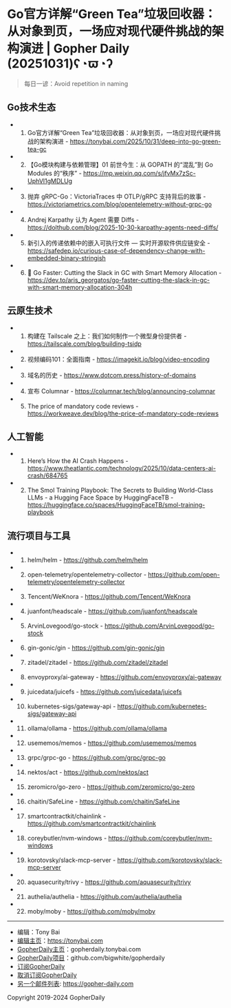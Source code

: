 # Go官方详解“Green Tea”垃圾回收器：从对象到页，一场应对现代硬件挑战的架构演进 | Gopher Daily (20251031)ʕ◔ϖ◔ʔ

>每日一谚：Avoid repetition in naming

## Go技术生态


- 1. Go官方详解“Green Tea”垃圾回收器：从对象到页，一场应对现代硬件挑战的架构演进 - https://tonybai.com/2025/10/31/deep-into-go-green-tea-gc

- 2. 【Go模块构建与依赖管理】01 前世今生：从 GOPATH 的“混乱”到 Go Modules 的“秩序” - https://mp.weixin.qq.com/s/jfvMx7zSc-UphVl1gMDLUg

- 3. 抛弃 gRPC-Go：VictoriaTraces 中 OTLP/gRPC 支持背后的故事 - https://victoriametrics.com/blog/opentelemetry-without-grpc-go

- 4. Andrej Karpathy 认为 Agent 需要 Diffs - https://dolthub.com/blog/2025-10-30-karpathy-agents-need-diffs/

- 5. 新引入的传递依赖中的嵌入可执行文件 — 实时开源软件供应链安全 - https://safedep.io/curious-case-of-dependency-change-with-embedded-binary-stringish

- 6. 🚀 Go Faster: Cutting the Slack in GC with Smart Memory Allocation - https://dev.to/aris_georgatos/go-faster-cutting-the-slack-in-gc-with-smart-memory-allocation-304h


## 云原生技术


- 1. 构建在 Tailscale 之上：我们如何制作一个微型身份提供者 - https://tailscale.com/blog/building-tsidp

- 2. 视频编码101：全面指南 - https://imagekit.io/blog/video-encoding

- 3. 域名的历史 - https://www.dotcom.press/history-of-domains

- 4. 宣布 Columnar - https://columnar.tech/blog/announcing-columnar

- 5. The price of mandatory code reviews - https://workweave.dev/blog/the-price-of-mandatory-code-reviews


## 人工智能


- 1. Here’s How the AI Crash Happens - https://www.theatlantic.com/technology/2025/10/data-centers-ai-crash/684765

- 2. The Smol Training Playbook: The Secrets to Building World-Class LLMs - a Hugging Face Space by HuggingFaceTB - https://huggingface.co/spaces/HuggingFaceTB/smol-training-playbook


## 流行项目与工具


- 1. helm/helm - https://github.com/helm/helm

- 2. open-telemetry/opentelemetry-collector - https://github.com/open-telemetry/opentelemetry-collector

- 3. Tencent/WeKnora - https://github.com/Tencent/WeKnora

- 4. juanfont/headscale - https://github.com/juanfont/headscale

- 5. ArvinLovegood/go-stock - https://github.com/ArvinLovegood/go-stock

- 6. gin-gonic/gin - https://github.com/gin-gonic/gin

- 7. zitadel/zitadel - https://github.com/zitadel/zitadel

- 8. envoyproxy/ai-gateway - https://github.com/envoyproxy/ai-gateway

- 9. juicedata/juicefs - https://github.com/juicedata/juicefs

- 10. kubernetes-sigs/gateway-api - https://github.com/kubernetes-sigs/gateway-api

- 11. ollama/ollama - https://github.com/ollama/ollama

- 12. usememos/memos - https://github.com/usememos/memos

- 13. grpc/grpc-go - https://github.com/grpc/grpc-go

- 14. nektos/act - https://github.com/nektos/act

- 15. zeromicro/go-zero - https://github.com/zeromicro/go-zero

- 16. chaitin/SafeLine - https://github.com/chaitin/SafeLine

- 17. smartcontractkit/chainlink - https://github.com/smartcontractkit/chainlink

- 18. coreybutler/nvm-windows - https://github.com/coreybutler/nvm-windows

- 19. korotovsky/slack-mcp-server - https://github.com/korotovsky/slack-mcp-server

- 20. aquasecurity/trivy - https://github.com/aquasecurity/trivy

- 21. authelia/authelia - https://github.com/authelia/authelia

- 22. moby/moby - https://github.com/moby/moby


----

- 编辑：Tony Bai
- [编辑主页](https://tonybai.com)：https://tonybai.com
- [GopherDaily主页](https://gopherdaily.tonybai.com)：gopherdaily.tonybai.com
- [GopherDaily项目](https://github.com/bigwhite/gopherdaily)：github.com/bigwhite/gopherdaily
- [订阅GopherDaily](https://gopherdaily.tonybai.com/subscribe)
- [取消订阅GopherDaily](https://gopherdaily.tonybai.com/unsubscribe)
- [另一个邮件列表](https://gopher-daily.com): https://gopher-daily.com

Copyright 2019-2024 GopherDaily
